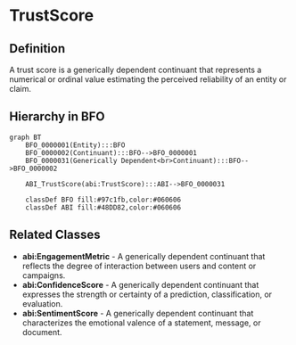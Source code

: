 # TrustScore

## Definition
A trust score is a generically dependent continuant that represents a numerical or ordinal value estimating the perceived reliability of an entity or claim.

## Hierarchy in BFO
```mermaid
graph BT
    BFO_0000001(Entity):::BFO
    BFO_0000002(Continuant):::BFO-->BFO_0000001
    BFO_0000031(Generically Dependent<br>Continuant):::BFO-->BFO_0000002
    
    ABI_TrustScore(abi:TrustScore):::ABI-->BFO_0000031
    
    classDef BFO fill:#97c1fb,color:#060606
    classDef ABI fill:#48DD82,color:#060606
```

## Related Classes
- **abi:EngagementMetric** - A generically dependent continuant that reflects the degree of interaction between users and content or campaigns.
- **abi:ConfidenceScore** - A generically dependent continuant that expresses the strength or certainty of a prediction, classification, or evaluation.
- **abi:SentimentScore** - A generically dependent continuant that characterizes the emotional valence of a statement, message, or document. 